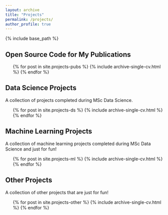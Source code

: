 ```yaml
---
layout: archive
title: "Projects"
permalink: /projects/
author_profile: true
---
```


{% include base_path %}

## Open Source Code for My Publications
  <ul>{% for post in site.projects-pubs %}
    {% include archive-single-cv.html %}
  {% endfor %}</ul>

## Data Science Projects

A collection of projects completed during MSc Data Science.
  <ul>{% for post in site.projects-ds %}
    {% include archive-single-cv.html %}
  {% endfor %}</ul>
  
## Machine Learning Projects

A collection of machine learning projects completed during MSc Data Science and just for fun!
  <ul>{% for post in site.projects-ml %}
    {% include archive-single-cv.html %}
  {% endfor %}</ul>

## Other Projects

A collection of other projects that are just for fun! 
  <ul>{% for post in site.projects-other %}
    {% include archive-single-cv.html %}
  {% endfor %}</ul>